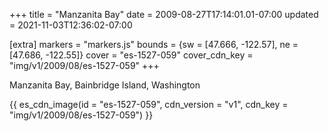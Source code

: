+++
title = "Manzanita Bay"
date = 2009-08-27T17:14:01.01-07:00
updated = 2021-11-03T12:36:02-07:00

[extra]
markers = "markers.js"
bounds = {sw = [47.666, -122.57], ne = [47.686, -122.55]}
cover = "es-1527-059"
cover_cdn_key = "img/v1/2009/08/es-1527-059"
+++

<!-- more -->

Manzanita Bay, Bainbridge Island, Washington

{{ es_cdn_image(id = "es-1527-059", cdn_version = "v1", cdn_key = "img/v1/2009/08/es-1527-059") }}
